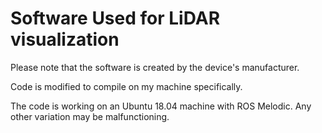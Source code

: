 # Software Used for LiDAR visualization

Please note that the software is created by the device's manufacturer.

Code is modified to compile on my machine specifically.

The code is working on an Ubuntu 18.04 machine with ROS Melodic. Any other variation may be malfunctioning.
